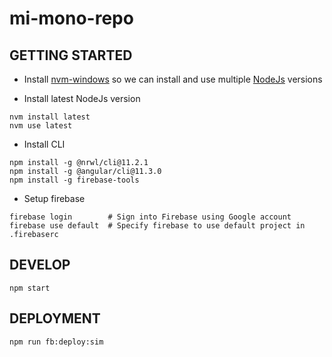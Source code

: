 # mi-mono-repo

## GETTING STARTED

- Install [nvm-windows](https://github.com/coreybutler/nvm-windows) so we can install and use multiple [NodeJs](https://nodejs.org/en/) versions

- Install latest NodeJs version

```npm
nvm install latest
nvm use latest
```

- Install CLI

```npm
npm install -g @nrwl/cli@11.2.1
npm install -g @angular/cli@11.3.0
npm install -g firebase-tools
```

- Setup firebase

```firebase
firebase login        # Sign into Firebase using Google account
firebase use default  # Specify firebase to use default project in .firebaserc
```

## DEVELOP

```npm
npm start
```

## DEPLOYMENT

```npm
npm run fb:deploy:sim
```
